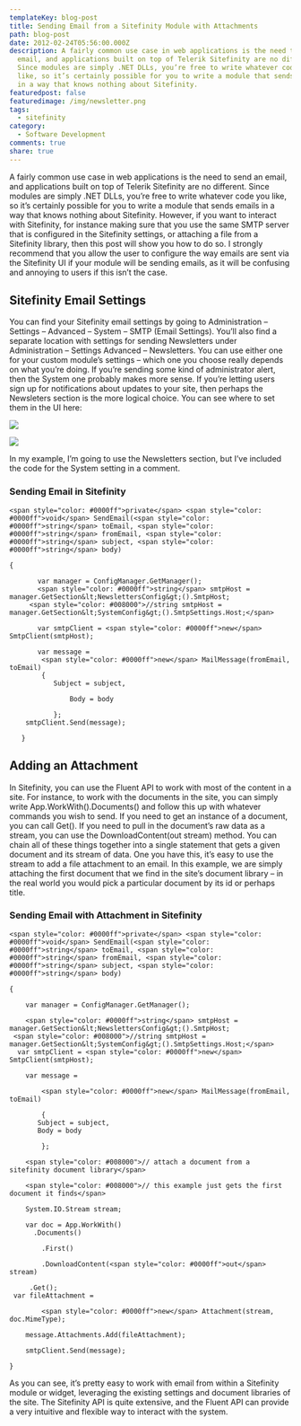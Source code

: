 ```yaml
---
templateKey: blog-post
title: Sending Email from a Sitefinity Module with Attachments
path: blog-post
date: 2012-02-24T05:56:00.000Z
description: A fairly common use case in web applications is the need to send an
  email, and applications built on top of Telerik Sitefinity are no different.
  Since modules are simply .NET DLLs, you’re free to write whatever code you
  like, so it’s certainly possible for you to write a module that sends emails
  in a way that knows nothing about Sitefinity.
featuredpost: false
featuredimage: /img/newsletter.png
tags:
  - sitefinity
category:
  - Software Development
comments: true
share: true
---
```

A fairly common use case in web applications is the need to send an email, and applications built on top of Telerik Sitefinity are no different. Since modules are simply .NET DLLs, you’re free to write whatever code you like, so it’s certainly possible for you to write a module that sends emails in a way that knows nothing about Sitefinity. However, if you want to interact with Sitefinity, for instance making sure that you use the same SMTP server that is configured in the Sitefinity settings, or attaching a file from a Sitefinity library, then this post will show you how to do so. I strongly recommend that you allow the user to configure the way emails are sent via the Sitefinity UI if your module will be sending emails, as it will be confusing and annoying to users if this isn’t the case.

## Sitefinity Email Settings

You can find your Sitefinity email settings by going to Administration – Settings – Advanced – System – SMTP (Email Settings). You’ll also find a separate location with settings for sending Newsletters under Administration – Settings Advanced – Newsletters. You can use either one for your custom module’s settings – which one you choose really depends on what you’re doing. If you’re sending some kind of administrator alert, then the System one probably makes more sense. If you’re letting users sign up for notifications about updates to your site, then perhaps the Newsleters section is the more logical choice. You can see where to set them in the UI here:

![](/img/newsletter.png)

![](/img/email-settings.png)

In my example, I’m going to use the Newsletters section, but I’ve included the code for the System setting in a comment.

### Sending Email in Sitefinity

```
<span style="color: #0000ff">private</span> <span style="color: #0000ff">void</span> SendEmail(<span style="color: #0000ff">string</span> toEmail, <span style="color: #0000ff">string</span> fromEmail, <span style="color: #0000ff">string</span> subject, <span style="color: #0000ff">string</span> body)

{

       var manager = ConfigManager.GetManager();
       <span style="color: #0000ff">string</span> smtpHost = manager.GetSection&lt;NewslettersConfig&gt;().SmtpHost;
     <span style="color: #008000">//string smtpHost = manager.GetSection&lt;SystemConfig&gt;().SmtpSettings.Host;</span>

       var smtpClient = <span style="color: #0000ff">new</span> SmtpClient(smtpHost);

       var message =
        <span style="color: #0000ff">new</span> MailMessage(fromEmail, toEmail)
        {
           Subject = subject,

               Body = body

           };
    smtpClient.Send(message);

   }
```

## Adding an Attachment

In Sitefinity, you can use the Fluent API to work with most of the content in a site. For instance, to work with the documents in the site, you can simply write App.WorkWith().Documents() and follow this up with whatever commands you wish to send. If you need to get an instance of a document, you can call Get(). If you need to pull in the document’s raw data as a stream, you can use the DownloadContent(out stream) method. You can chain all of these things together into a single statement that gets a given document and its stream of data. One you have this, it’s easy to use the stream to add a file attachment to an email. In this example, we are simply attaching the first document that we find in the site’s document library – in the real world you would pick a particular document by its id or perhaps title.

### Sending Email with Attachment in Sitefinity

```
<span style="color: #0000ff">private</span> <span style="color: #0000ff">void</span> SendEmail(<span style="color: #0000ff">string</span> toEmail, <span style="color: #0000ff">string</span> fromEmail, <span style="color: #0000ff">string</span> subject, <span style="color: #0000ff">string</span> body)

{

    var manager = ConfigManager.GetManager();

    <span style="color: #0000ff">string</span> smtpHost = manager.GetSection&lt;NewslettersConfig&gt;().SmtpHost;
 <span style="color: #008000">//string smtpHost = manager.GetSection&lt;SystemConfig&gt;().SmtpSettings.Host;</span>
  var smtpClient = <span style="color: #0000ff">new</span> SmtpClient(smtpHost);

    var message =

        <span style="color: #0000ff">new</span> MailMessage(fromEmail, toEmail)

        {
       Subject = subject,
       Body = body

        };

    <span style="color: #008000">// attach a document from a sitefinity document library</span>

    <span style="color: #008000">// this example just gets the first document it finds</span>

    System.IO.Stream stream;

    var doc = App.WorkWith()
      .Documents()

        .First()

        .DownloadContent(<span style="color: #0000ff">out</span> stream)

     .Get();
 var fileAttachment =

        <span style="color: #0000ff">new</span> Attachment(stream, doc.MimeType);

    message.Attachments.Add(fileAttachment);

    smtpClient.Send(message);

}
```

As you can see, it’s pretty easy to work with email from within a Sitefinity module or widget, leveraging the existing settings and document libraries of the site. The Sitefinity API is quite extensive, and the Fluent API can provide a very intuitive and flexible way to interact with the system.